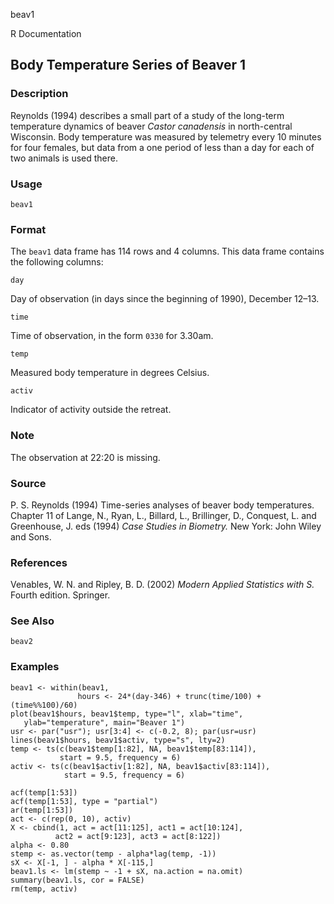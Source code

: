 beav1

R Documentation

##  Body Temperature Series of Beaver 1

### Description

Reynolds (1994) describes a small part of a study of the long-term temperature
dynamics of beaver _Castor canadensis_ in north-central Wisconsin. Body
temperature was measured by telemetry every 10 minutes for four females, but
data from a one period of less than a day for each of two animals is used
there.

### Usage

    
    beav1

### Format

The `beav1` data frame has 114 rows and 4 columns. This data frame contains
the following columns:

`day`

Day of observation (in days since the beginning of 1990), December 12–13.

`time`

Time of observation, in the form `0330` for 3.30am.

`temp`

Measured body temperature in degrees Celsius.

`activ`

Indicator of activity outside the retreat.

### Note

The observation at 22:20 is missing.

### Source

P. S. Reynolds (1994) Time-series analyses of beaver body temperatures.
Chapter 11 of Lange, N., Ryan, L., Billard, L., Brillinger, D., Conquest, L.
and Greenhouse, J. eds (1994) _Case Studies in Biometry._ New York: John Wiley
and Sons.

### References

Venables, W. N. and Ripley, B. D. (2002) _Modern Applied Statistics with S._
Fourth edition. Springer.

### See Also

`beav2`

### Examples

    
    beav1 <- within(beav1,
                   hours <- 24*(day-346) + trunc(time/100) + (time%%100)/60)
    plot(beav1$hours, beav1$temp, type="l", xlab="time",
       ylab="temperature", main="Beaver 1")
    usr <- par("usr"); usr[3:4] <- c(-0.2, 8); par(usr=usr)
    lines(beav1$hours, beav1$activ, type="s", lty=2)
    temp <- ts(c(beav1$temp[1:82], NA, beav1$temp[83:114]),
               start = 9.5, frequency = 6)
    activ <- ts(c(beav1$activ[1:82], NA, beav1$activ[83:114]),
                start = 9.5, frequency = 6)
    
    acf(temp[1:53])
    acf(temp[1:53], type = "partial")
    ar(temp[1:53])
    act <- c(rep(0, 10), activ)
    X <- cbind(1, act = act[11:125], act1 = act[10:124],
              act2 = act[9:123], act3 = act[8:122])
    alpha <- 0.80
    stemp <- as.vector(temp - alpha*lag(temp, -1))
    sX <- X[-1, ] - alpha * X[-115,]
    beav1.ls <- lm(stemp ~ -1 + sX, na.action = na.omit)
    summary(beav1.ls, cor = FALSE)
    rm(temp, activ)

